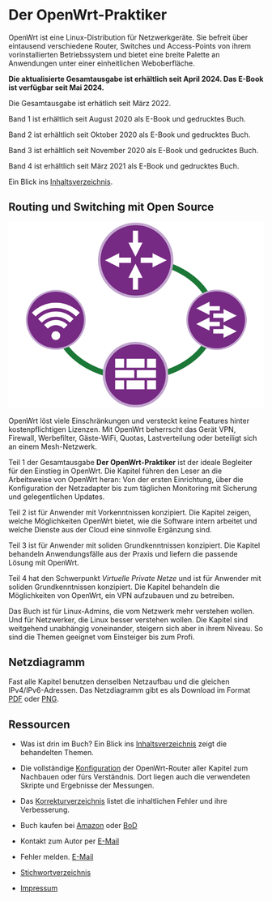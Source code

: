 # Der OpenWrt-Praktiker

OpenWrt ist eine Linux-Distribution f&uuml;r Netzwerkger&auml;te. Sie befreit &uuml;ber eintausend verschiedene Router, Switches und Access-Points von ihrem vorinstallierten Betriebssystem und bietet eine breite Palette an Anwendungen unter einer einheitlichen Weboberfl&auml;che.

__Die aktualisierte Gesamtausgabe ist erh&auml;ltlich seit April 2024. Das E-Book ist verf&uuml;gbar seit Mai 2024.__

Die Gesamtausgabe ist erh&auml;tlich seit M&auml;rz 2022.

Band 1 ist erh&auml;ltlich seit August 2020 als E-Book und gedrucktes Buch.

Band 2 ist erh&auml;ltlich seit Oktober 2020 als E-Book und gedrucktes Buch.

Band 3 ist erh&auml;ltlich seit November 2020 als E-Book und gedrucktes Buch.

Band 4 ist erh&auml;ltlich seit M&auml;rz 2021 als E-Book und gedrucktes Buch.



Ein Blick ins [Inhaltsverzeichnis](Inhaltsverzeichnis.md).


## Routing und Switching mit Open Source

![Cover image](images/cover.png)

OpenWrt l&ouml;st viele Einschr&auml;nkungen und versteckt keine Features hinter kostenpflichtigen Lizenzen. Mit OpenWrt beherrscht das Ger&auml;t VPN, Firewall, Werbefilter, G&auml;ste-WiFi, Quotas, Lastverteilung oder beteiligt sich an einem Mesh-Netzwerk.

Teil 1 der Gesamtausgabe __Der OpenWrt-Praktiker__ ist der ideale Begleiter f&uuml;r den Einstieg in OpenWrt. Die Kapitel f&uuml;hren den Leser an die Arbeitsweise von OpenWrt heran: Von der ersten Einrichtung, &uuml;ber die Konfiguration der Netzadapter bis zum t&auml;glichen Monitoring mit Sicherung und gelegentlichen Updates.

Teil 2 ist für Anwender mit Vorkenntnissen konzipiert. Die Kapitel zeigen, welche M&ouml;glichkeiten OpenWrt bietet, wie die Software intern arbeitet und welche Dienste aus der Cloud eine sinnvolle Erg&auml;nzung sind.

Teil 3 ist für Anwender mit soliden Grundkenntnissen konzipiert. Die Kapitel behandeln Anwendungsfälle aus der Praxis und liefern die passende Lösung mit OpenWrt.

Teil 4 hat den Schwerpunkt _Virtuelle Private Netze_ und ist für Anwender mit soliden Grundkenntnissen konzipiert. Die Kapitel behandeln die M&ouml;glichkeiten von OpenWrt, ein VPN aufzubauen und zu betreiben.


Das Buch ist f&uuml;r Linux-Admins, die vom Netzwerk mehr verstehen wollen. Und f&uuml;r Netzwerker, die Linux besser verstehen wollen. Die Kapitel sind weitgehend unabh&auml;ngig voneinander, steigern sich aber in ihrem Niveau. So sind die Themen geeignet vom Einsteiger bis zum Profi.


## Netzdiagramm
Fast alle Kapitel benutzen denselben Netzaufbau und die gleichen IPv4/IPv6-Adressen. Das Netzdiagramm gibt es als Download im Format [PDF](Netzdiagramm.pdf) oder [PNG](Netzdiagramm.png).


## Ressourcen

* Was ist drin im Buch? Ein Blick ins [Inhaltsverzeichnis](Inhaltsverzeichnis.md) zeigt die behandelten Themen.

* Die vollst&auml;ndige [Konfiguration](Kapitel/Gesamtausgabe/) der OpenWrt-Router aller Kapitel zum Nachbauen oder f&uuml;rs Verst&auml;ndnis. Dort liegen auch die verwendeten Skripte und Ergebnisse der Messungen.

* Das [Korrekturverzeichnis](errata.pdf) listet die inhaltlichen Fehler und ihre Verbesserung.

* Buch kaufen bei [Amazon](https://amzn.eu/d/h8BHbvd) oder [BoD](https://buchshop.bod.de/der-openwrt-praktiker-markus-stubbig-9783759705211)

* Kontakt zum Autor per [E-Mail](mailto:der.openwrt.praktiker@gmail.com)

* Fehler melden. [E-Mail](mailto:der.openwrt.praktiker@gmail.com?subject=Fehler)

* [Stichwortverzeichnis](Stichwortverzeichnis.pdf)

* [Impressum](Impressum.md)
